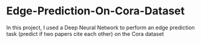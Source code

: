 # Edge-Prediction-On-Cora-Dataset
In this project, I used a Deep Neural Network to perform an edge prediction task (predict if two papers cite each other) on the Cora dataset
